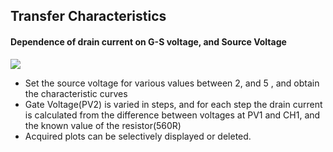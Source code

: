 Transfer Characteristics
---

#### Dependence of drain current on G-S voltage, and Source Voltage

![](https://github.com/fossasia/pslab-experiments/blob/master/images/schematics/njfet.svg)

* Set the source voltage for various values between 2, and 5 , and obtain the characteristic curves
* Gate Voltage(PV2) is varied in steps, and for each step the drain current is calculated from the difference between voltages at PV1 and CH1, and the known value of the resistor(560R)
* Acquired plots can be selectively displayed or deleted.
